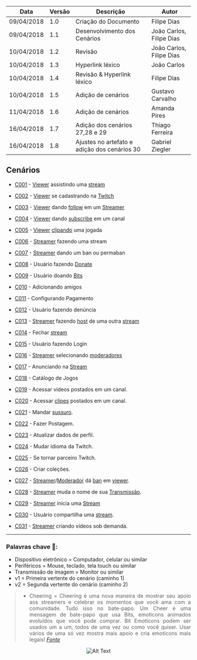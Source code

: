 |Data|Versão|Descrição|Autor|
|----|------|---------|-----|
|09/04/2018|1.0|Criação do Documento|Filipe Dias|
|09/04/2018|1.1|Desenvolvimento dos Cenários|João Carlos, Filipe Dias|
|10/04/2018|1.2|Revisão|João Carlos, Filipe Dias|
|10/04/2018|1.3|Hyperlink léxico|João Carlos|
|10/04/2018|1.4|Revisão & Hyperlink léxico|Filipe Dias|
|10/04/2018|1.5|Adição de cenários|Gustavo Carvalho|
|11/04/2018|1.6|Adição de cenários|Amanda Pires|
|16/04/2018|1.7|Adição dos cenários 27,28 e 29|Thiago Ferreira|
|16/04/2018|1.8|Ajustes no artefato e adição dos cenários 30|Gabriel Ziegler|

## Cenários

* [C001](Cenário-001) - [Viewer](Viewer) assistindo uma [stream](Stream)

* [C002](Cenário-002) - [Viewer](Viewer) se cadastrando na [Twitch](Twitch)

* [C003](Cenário-003) - [Viewer](Viewer) dando [follow](Dar-follow) em um [Streamer](L%C3%A9xico-Streamer)

* [C004](Cenário-004) - [Viewer](Viewer) dando [subscribe](Subscribe) em um canal

* [C005](Cenário-005) - [Viewer](Viewer) [clipando](Clipes) uma jogada

* [C006](Cenário-006) - [Streamer](L%C3%A9xico-Streamer) fazendo uma stream

* [C007](Cenário-007) - [Streamer](L%C3%A9xico-Streamer)
 dando um ban ou permaban

* [C008](Cenário-008) - Usuário fazendo [Donate](Donate)

* [C009](Cenário-009) - Usuário doando [Bits](Bits)

* [C010](Cenário-010) - Adicionando amigos

* [C011](Cenário-011) - Configurando Pagamento

* [C012](Cenário-012) - Usuário fazendo denúncia

* [C013](Cenário-013) - [Streamer](L%C3%A9xico-Streamer) fazendo [host](Raid) de uma outra [stream](Stream)

* [C014](Cenário-014) - Fechar [stream](Stream)

* [C015](Cenário-015) - Usuário fazendo Login

* [C016](Cenário-016) - [Streamer](L%C3%A9xico-Streamer) selecionando [moderadores](Moderador)

* [C017](Cenário-017) - Anunciando na [Stream](Stream)

* [C018](Cenário-018) - Catálogo de Jogos

* [C019](Cenário-019) - Acessar videos postados em um canal.

* [C020](Cenário-020) - Acessar [clipes](Clipes) postados em um canal.

* [C021](Cenário-021) - Mandar [sussuro](Whisper).

* [C022](Cenário-022) - Fazer Postagem.

* [C023](Cenário-023) - Atualizar dados de perfil.

* [C024](Cenário-024) - Mudar idioma da Twitch.

* [C025](Cenário-025) - Se tornar parceiro Twitch.

* [C026](Cenário-026) - Criar coleções.

* [C027](Cenário-027) - [Streamer](Streamer)/[Moderador](Moderador) dá [ban](Ban) em [viewer](Viewer).

* [C028](Cenário-028) - [Streamer](Streamer) muda o nome de sua [Transmissão](Stream).

* [C029](Cenário-029) - [Streamer](Streamer) inicia uma [Stream](Stream)

* [C030](Cenário-030) - Usuário compartilha uma [stream](Stream).
* [C031](Cenário-031) - [Streamer](Streamer) criando vídeos sob demanda.

________________________

### Palavras chave 🔑:
* Dispositivo eletrônico = Computador, celular ou similar
* Periféricos = Mouse, teclado, tela touch ou similar
* Transmissão de imagem = Monitor ou similar
* v1 = Primeira vertente do cenário (caminho 1)
* v2 = Segunda vertente do cenário (caminho 2)

<div align="justify">

> * Cheering = Cheering é uma nova maneira de mostrar seu apoio aos streamers e celebrar os momentos que você ama com a comunidade. Tudo isso no bate-papo. Um Cheer é uma mensagem de bate-papo que usa Bits, emoticons animados evoluídos que você pode comprar. Bit Emoticons podem ser usados um a um, todos de uma vez ou como você quiser. Usar vários de uma só vez mostra mais apoio e cria emoticons mais legais! _[Fonte](https://help.twitch.tv/customer/pt_br/portal/articles/2449458-guia-do-cheering-beta-)_

</div>
<div align="center">

![Alt Text](http://i.imgur.com/Pnw2fs9.gif)

</div>
